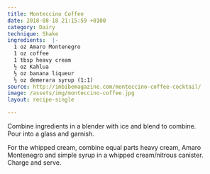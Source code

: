 ```yaml
---
title: Monteccino Coffee
date: 2018-08-18 21:15:59 +0100
category: Dairy
technique: Shake
ingredients:  |-
  1 oz Amaro Montenegro
  1 oz coffee
  1 tbsp heavy cream
  ½ oz Kahlua
  ½ oz banana liqueur
  ½ oz demerara syrup (1:1)
source: http://imbibemagazine.com/monteccino-coffee-cocktail/
image: /assets/img/monteccino-coffee.jpg
layout: recipe-single

---
```

Combine ingredients in a blender with ice and blend to combine.  
Pour into a glass and garnish.

For the whipped cream, combine equal parts heavy cream, Amaro Montenegro and simple syrup in a whipped cream/nitrous canister.  
Charge and serve.

